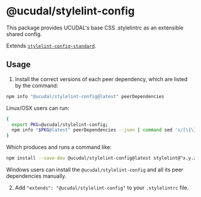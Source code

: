 # @ucudal/stylelint-config

This package provides UCUDAL's base CSS .stylelintrc as an extensible shared
config.

Extends
[`stylelint-config-standard`](https://github.com/stylelint/stylelint-config-standard).

## Usage

1. Install the correct versions of each peer dependency, which are listed by the
   command:

```sh
npm info "@ucudal/stylelint-config@latest" peerDependencies
```

Linux/OSX users can run:

```sh
(
  export PKG=@ucudal/stylelint-config;
  npm info "$PKG@latest" peerDependencies --json | command sed 's/[\{\},]//g ; s/: /@/g' | xargs npm install --save-dev "$PKG@latest"
)
```

Which produces and runs a command like:

```sh
npm install --save-dev @ucudal/stylelint-config@latest stylelint@^x.y.z
```

Windows users can install the `@ucudal/stylelint-config` and all its peer
dependencies manually.

2. Add `"extends": "@ucudal/stylelint-config"` to your `.stylelintrc` file.
